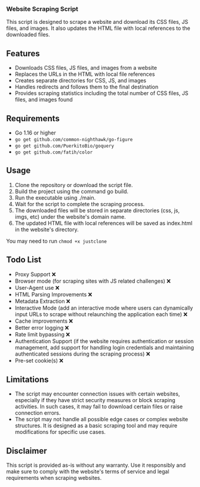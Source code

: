### Website Scraping Script

This script is designed to scrape a website and download its CSS files, JS files, and images. It also updates the HTML file with local references to the downloaded files.

## Features

- Downloads CSS files, JS files, and images from a website
- Replaces the URLs in the HTML with local file references
- Creates separate directories for CSS, JS, and images
- Handles redirects and follows them to the final destination
- Provides scraping statistics including the total number of CSS files, JS files, and images found

## Requirements

- Go 1.16 or higher
- `go get github.com/common-nighthawk/go-figure`
- `go get github.com/PuerkitoBio/goquery`
- `go get github.com/fatih/color`

## Usage

1) Clone the repository or download the script file.
2) Build the project using the command go build.
3) Run the executable using ./main.
4) Wait for the script to complete the scraping process.
5) The downloaded files will be stored in separate directories (css, js, imgs, etc) under the website's domain name.
6) The updated HTML file with local references will be saved as index.html in the website's directory.

You may need to run `chmod +x justclone`

## Todo List

- Proxy Support ❌
- Browser mode (for scraping sites with JS related challenges) ❌
- User-Agent use ❌
- HTML Parsing Improvements ❌
- Metadata Extraction ❌
- Interactive Mode (add an interactive mode where users can dynamically input URLs to scrape without relaunching the application each time) ❌
- Cache improvements ❌
- Better error logging ❌
- Rate limit bypassing ❌
- Authentication Support (if the website requires authentication or session management, add support for handling login credentials and maintaining authenticated sessions during the scraping process) ❌
- Pre-set cookie(s) ❌

## Limitations

- The script may encounter connection issues with certain websites, especially if they have strict security measures or block scraping activities. In such cases, it may fail to download certain files or raise connection errors.
- The script may not handle all possible edge cases or complex website structures. It is designed as a basic scraping tool and may require modifications for specific use cases.

## Disclaimer

This script is provided as-is without any warranty. Use it responsibly and make sure to comply with the website's terms of service and legal requirements when scraping websites.


